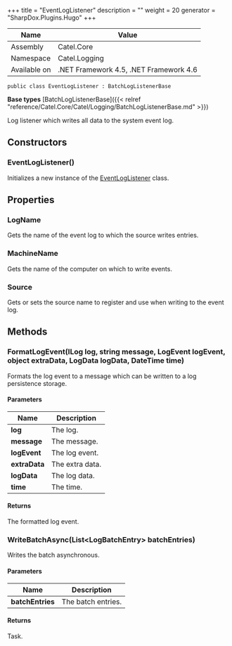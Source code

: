 

+++
title = "EventLogListener" 
description = ""
weight = 20
generator = "SharpDox.Plugins.Hugo"
+++

Name|Value
---|---
Assembly|Catel.Core
Namespace|Catel.Logging
Available on|.NET Framework 4.5, .NET Framework 4.6

```
public class EventLogListener : BatchLogListenerBase
```

**Base types**
[BatchLogListenerBase]({{&lt; relref "reference/Catel.Core/Catel/Logging/BatchLogListenerBase.md" &gt;}})

Log listener which writes all data to the system event log.

## Constructors

### EventLogListener()

Initializes a new instance of the [EventLogListener](#) class.

## Properties

### LogName

Gets the name of the event log to which the source writes entries.

### MachineName

Gets the name of the computer on which to write events.

### Source

Gets or sets the source name to register and use when writing to the event log.

## Methods

### FormatLogEvent(ILog log, string message, LogEvent logEvent, object extraData, LogData logData, DateTime time)

Formats the log event to a message which can be written to a log persistence storage.

#### Parameters

Name|Description
---|---
**log**|The log.
**message**|The message.
**logEvent**|The log event.
**extraData**|The extra data.
**logData**|The log data.
**time**|The time.

#### Returns

The formatted log event.

### WriteBatchAsync(List&lt;LogBatchEntry&gt; batchEntries)

Writes the batch asynchronous.

#### Parameters

Name|Description
---|---
**batchEntries**|The batch entries.

#### Returns

Task.

